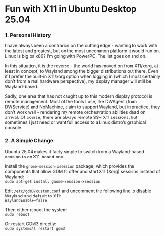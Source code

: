 # Fun with X11 in Ubuntu Desktop 25.04

### 1. Personal History

I have always been a contrarian on the cutting edge - wanting to work with the latest and greatest, but on the most uncommon platform it would run on. Linux is big on x86? I’m going with PowerPC. The list goes on and on.

In this situation, it is the reverse - the world has moved on from X11/xorg, at least in concept, to Wayland among the bigger distributions out there. Even if I prefer the built-in X11/xorg option when logging in (which I most certainly don’t from a real hardware perspective), my display manager will still be Wayland-based.

Sadly, one area that has not caught up to this modern display protocol is remote management. Most of the tools I use, like DWAgent (from DWService) and NoMachine, claim to support Wayland, but in practice, they don’t work well - rendering my remote orchestration abilities dead on arrival. Of course, there are always remote SSH X11 sessions, but sometimes I just need or want full access to a Linux distro’s graphical console.


### 2. A Simple Change

Ubuntu 25.04 makes it fairly simple to switch from a Wayland-based session to an X11-based one.

Install the `gnome-session-xsession` package, which provides the components that allow GDM to offer and start X11 (Xorg) sessions instead of Wayland:  
`sudo apt-get install gnome-session-xsession`

Edit `/etc/gdm3/custom.conf` and uncomment the following line to disable Wayland and default to X11:  
`WaylandEnable=false`

Then either reboot the system:  
`sudo reboot`  

Or restart GDM3 directly:  
`sudo systemctl restart gdm3`